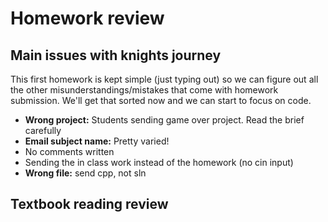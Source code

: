 # Homework review

## Main issues with knights journey

This first homework is kept simple (just typing out) so we can figure out all the other misunderstandings/mistakes that come with homework submission. We'll get that sorted now and we can start to focus on code.

* **Wrong project:** Students sending game over project. Read the brief carefully
* **Email subject name:** Pretty varied! 
* No comments written
* Sending the in class work instead of the homework (no cin input)
* **Wrong file:** send cpp, not sln

## Textbook reading review



